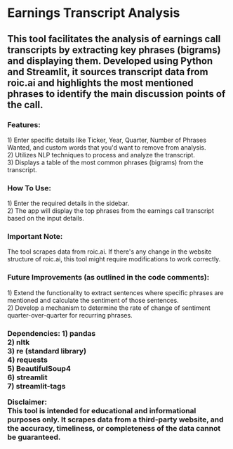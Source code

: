 <h1>Earnings Transcript Analysis</h1>

<h2>This tool facilitates the analysis of earnings call transcripts by extracting key phrases (bigrams) and displaying them. Developed using Python and Streamlit, it sources transcript data from roic.ai and highlights the most mentioned phrases to identify the main discussion points of the call.</h2>

<h3>Features:</h3>
  1) Enter specific details like Ticker, Year, Quarter, Number of Phrases Wanted, and custom words that you'd want to remove from analysis.
  <br>
  2) Utilizes NLP techniques to process and analyze the transcript.
  <br>
  3) Displays a table of the most common phrases (bigrams) from the transcript.

<h3>How To Use:</h3>
  1) Enter the required details in the sidebar.
  <br>
  2) The app will display the top phrases from the earnings call transcript based on the input details.

<h3>Important Note:</h3>
The tool scrapes data from roic.ai. If there's any change in the website structure of roic.ai, this tool might require modifications to work correctly.

<h3>Future Improvements (as outlined in the code comments):</h3>
  1) Extend the functionality to extract sentences where specific phrases are mentioned and calculate the sentiment of those sentences.
  <br>
  2) Develop a mechanism to determine the rate of change of sentiment quarter-over-quarter for recurring phrases.

<h3>Dependencies:
  1) pandas
  <br>
  2) nltk
  <br>
  3) re (standard library)
  <br>
  4) requests
  <br>
  5) BeautifulSoup4
  <br>
  6) streamlit
  <br>
  7) streamlit-tags
  <br>

Disclaimer:
<br>
This tool is intended for educational and informational purposes only. It scrapes data from a third-party website, and the accuracy, timeliness, or completeness of the data cannot be guaranteed.

